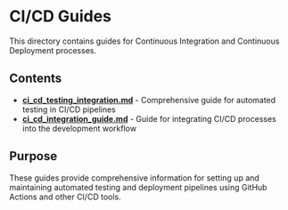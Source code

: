 # CI/CD Guides

This directory contains guides for Continuous Integration and Continuous Deployment processes.

## Contents

- **[ci_cd_testing_integration.md](ci_cd_testing_integration.md)** - Comprehensive guide for
  automated testing in CI/CD pipelines
- **[ci_cd_integration_guide.md](ci_cd_integration_guide.md)** - Guide for integrating CI/CD
  processes into the development workflow

## Purpose

These guides provide comprehensive information for setting up and maintaining automated testing and
deployment pipelines using GitHub Actions and other CI/CD tools.
